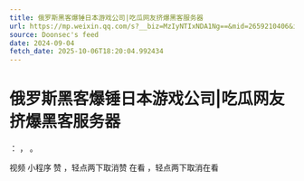 ```yaml
---
title: 俄罗斯黑客爆锤日本游戏公司|吃瓜网友挤爆黑客服务器
url: https://mp.weixin.qq.com/s?__biz=MzIyNTIxNDA1Ng==&mid=2659210406&idx=1&sn=3f4ec47560e871455a898aa1736f4c71
source: Doonsec's feed
date: 2024-09-04
fetch_date: 2025-10-06T18:20:04.992434
---
```


# 俄罗斯黑客爆锤日本游戏公司|吃瓜网友挤爆黑客服务器

：
，
。

视频
小程序
赞
，轻点两下取消赞
在看
，轻点两下取消在看